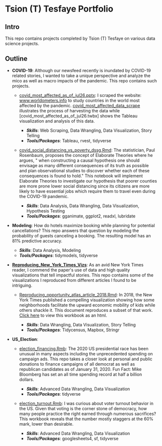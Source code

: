 # Tsion (T) Tesfaye Portfolio

## Intro

This repo contains projects completed by Tsion (T) Tesfaye on various data science projects.

## Outline

* **COVID-19**: Although our newsfeed recently is inundated by COVID-19 related stories, I wanted to take a unique perspective and analyze the mico as well as macro impacts of the pandemic. This repo contains such projects.

  + [covid_most_affected_as_of_jul26.pptx](COVID-19/covid_most_affected_as_of_jul26.pptx): I scraped the website: www.worldometers.info to study countries in the world most affected by the pandemic. [covid_most_affected_data_scrape]() illustrates the process of harvesting the data while [covid_most_affected_as_of_jul26.twbx] shows the Tableau visualization and analysis of this data.
  
    - **_Skills_**: Web Scraping, Data Wrangling, Data Visualization, Story Telling
    - **_Tools/Packages_**: Tableau, rvest, tidyverse
    
  + [covid_social_distancing_vs_poverty_dssg.Rmd](): The statistician, Paul Rosenbaum, proposes the concept of Elaborate Theories where he argues, " when constructing a causal hypothesis one should envisage as many different consequences of its truth as possible and plan observational studies to discover whether each of these consequences is found to hold." This notebook will implement Elaborate Theories to investigate our hypothesis that poorer counties are more prone lower social distancing since its citizens are more likely to have essential jobs which require them to travel even during the COVID-19 pandemic.
  
    - **_Skills_**: Data Analysis, Data Wrangling, Data Visualization, Hypothesis Testing
    - **_Tools/Packages_**: gganimate, ggplot2, readxl, lubridate

* **Modeling**: How do hotels maximize booking while planning for potential cancellations? This repo answers that question by modeling the probability of guests canceling a booking. The resulting model has an 81\% predictive accuracy.
  
  - **_Skills_**: Data Analysis, Modeling
  - **_Tools/Packages_**: tidymodels, tidyverse


* **[Reproducing_New_York_Times_Vizs](https://tatesfaye.github.io/ttesfaye_data_science_projects/Reproducing_New_York_Times_Vizs/)**: As an avid New York Times reader, I commend the paper's use of data and high quality visualizations that tell impactful stories. This repo contains some of the visualizations I reproduced from different articles I found to be intriguing. 

  + [Reproducing_opportunity_atlas_article_2018.Rmd](https://github.com/tatesfaye/ttesfaye/blob/master/Reproducing_New_York_Times_Vizs/reproducing_opportunity_atlas_article_2018.Rmd): In 2018, the New York Times published a compelling visualization showing how some neighborhoods facilitate the upward economic mobility of kids while others shackle it. This document reproduces a subset of that work. [Click here](https://tatesfaye.github.io/ttesfaye_data_science_projects/Reproducing_New_York_Times_Vizs/reproducing_opportunity_atlas_article_2018.html) to view this workbook as an html.
  
    - **_Skills_**: Data Wrangling, Data Visualization, Story Telling
    - **_Tools/Packages_**: Tidycensus, Mapbox, Stringr
    
 * **US_Election**: 
 
   + [election_financing.Rmb](): The 2020 US presidential race has been unusual in many aspects including the unprecedented spending on campaign ads. This repo takes a closer look at personal and public donations to finance campaigns of all democrat as well as republican candidates as of January 31, 2020. Fun Fact: Mike Bloomberg has set an all time spending record at half a billion dollars. 

      - **_Skills_**: Advanced Data Wrangling, Data Visualization
      - **_Tools/Packages_**: tidyverse

   
   + [election_turnout.Rmb](): I was curious about voter turnout behavior in the US. Given that voting is the corner stone of democracy, how many people practice the right earned through numerous sacrifices? This workbook reveals that the number mostly staggers at the 60\% mark, lower than desirable.
      
      - **_Skills_**: Advanced Data Wrangling, Data Visualization
      - **_Tools/Packages_**: googlesheets4, sf, tidyverse
   
